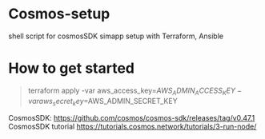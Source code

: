 # Cosmos-setup
 shell script for cosmosSDK simapp setup with Terraform, Ansible

# How to get started
> terraform apply -var aws_access_key=$AWS_ADMIN_ACCESS_KEY -var aws_secret_key=$AWS_ADMIN_SECRET_KEY
 
CosmosSDK: https://github.com/cosmos/cosmos-sdk/releases/tag/v0.47.1 <br/>
CosmosSDK tutorial https://tutorials.cosmos.network/tutorials/3-run-node/
